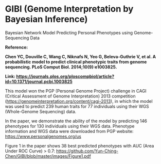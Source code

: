 # GIBI (Genome Interpretation by Bayesian Inference)

Bayesian Network Model Predicting Personal Phenotypes using Genome-Sequencing Data

**Reference:**

**Chen YC, Douville C, Wang C, Niknafs N, Yeo G, Beleva-Guthrie V, et al. A probabilistic model to predict clinical phenotypic traits from genome sequencing. PLoS Comput Biol. 2014;10(9):e1003825.**

**Link: https://journals.plos.org/ploscompbiol/article?id=10.1371/journal.pcbi.1003825**

This model won the PGP (Personal Genome Project) challenge in CAGI (Critical Assessment of Genome Interpretation) 2013 competition (https://genomeinterpretation.org/content/cagi-2013), in which the model was used to predict 239 human traits for 77 individuals using their WGS (Whole-Genome Sequencing) data. 

In the paper, we demonstrate the ability of the model by predicting 146 phenotypes for 130 individuals using their WGS data. Phenotype information and WGS data were downloaded from PGP website: https://www.personalgenomes.org/us

Figure 1 in the paper shows 38 best predicted phenotypes with AUC (Area Under ROC Curve) > 0.7: https://github.com/Yun-Ching-Chen/GIBI/blob/master/images/Figure1.pdf

